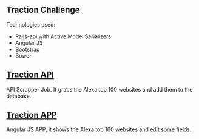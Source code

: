 ## Traction Challenge

Technologies used:

- Rails-api with Active Model Serializers
- Angular JS
- Bootstrap
- Bower

## [Traction API](https://github.com/franzejr/tractionapi)

API Scrapper Job. It grabs the Alexa top 100 websites and add them to the database.

## [Traction APP](/tractionapp)

Angular JS APP, it shows the Alexa top 100 websites and edit some fields.

